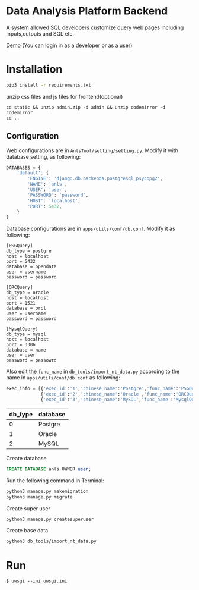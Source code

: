 Data Analysis Platform Backend
==============================
A system allowed SQL developers customize query web pages including inputs,outputs and SQL etc.

[Demo](http://129.211.26.73:8080) (You can login in as a [developer](http://129.211.26.73:8080/login?password=deve%401234%21&username=deve1) or as a [user](http://129.211.26.73:8080/login?password=12345678%21&username=user1)) 

Installation
============
```bash
pip3 install -r requirements.txt
```

unzip css files and js files for frontend(optional)
```
cd static && unzip admin.zip -d admin && unzip codemirror -d codemirror
cd ..
```


## Configuration
Web configurations are in `AnlsTool/setting/setting.py`. Modify it with database setting, as following:
```python
DATABASES = {
    'default': {
        'ENGINE': 'django.db.backends.postgresql_psycopg2',
        'NAME': 'anls',
        'USER': 'user',
        'PASSWORD': 'password',
        'HOST': 'localhost',
        'PORT': 5432,
    }
}
```

Database configurations are in `apps/utils/conf/db.conf`. Modify it as following:

```
[PSGQuery]
db_type = postgre
host = localhost
port = 5432
database = opendata
user = username
password = password

[ORCQuery]
db_type = oracle
host = localhost
port = 1521
database = orcl
user = username
password = password

[MysqlQuery]
db_type = mysql
host = localhost
port = 3306
database = name
user = user
password = passowrd
```
Also edit the `func_name` in `db_tools/import_nt_data.py` according to the name in `apps/utils/conf/db.conf` as following:
```python
exec_info = [{'exec_id':'1','chinese_name':'Postgre','func_name':'PSGQuery','db_type':0},
             {'exec_id':'2','chinese_name':'Oracle','func_name':'ORCQuery','db_type':1},
             {'exec_id':'3','chinese_name':'MySQL','func_name':'MysqlQuery','db_type':2}]
```
|db_type|database|
|-------|--------|
|0|Postgre|
|1|Oracle|
|2|MySQL| 

Create database
```sql
CREATE DATABASE anls OWNER user;
```

Run the following command in Terminal:
```bash
python3 manage.py makemigration
python3 manage.py migrate
```

Create super user
```bash
python3 manage.py createsuperuser
```

Create base data
```bash
python3 db_tools/import_nt_data.py
```


Run
=====
```console
$ uwsgi --ini uwsgi.ini
```

